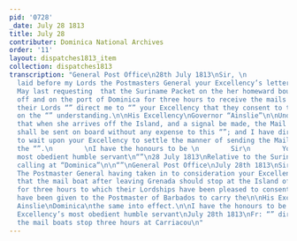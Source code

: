 ```yaml
---
pid: '0728'
_date: July 28 1813
title: July 28
contributer: Dominica National Archives
order: '11'
layout: dispatches1813_item
collection: dispatches1813
transcription: "General Post Office\n28th July 1813\nSir, \n                Having
  laid before my Lords the Postmasters General your Excellency’s letter of the 22nd
  May last requesting  that the Suriname Packet on the her homeward bound “” may lay
  off and on the port of Dominica for three hours to receive the mails for Europe;
  their Lords “” direct me to “” your Excellency that they consent to the arrangement
  on the “” understanding.\n\nHis Excellency\nGovernor “Ainslie”\n\nUnderstanding
  that when she arrives off the Island, and a signal be made, the Mail and dispatches
  shall be sent on board without any expense to this “”; and I have directed the Postmaster
  to wait upon your Excellency to settle the manner of sending the Mails on board
  the “”.\n        \nI have the honours to be \n        Sir\n        Your Excellency’s
  most obedient humble servant\n“”\n28 July 1813\nRelative to the Suriname Packets
  calling at “Dominica”\n\n“”\nGeneral Post Office\nJuly 28th 1813\nSir\n\tMy Lords
  The Postmaster General having taken in to consideration your Excellency’s proposition
  that the mail boat after leaving Grenada should stop at the Island of Carriacou
  for three hours to which their Lordships have been pleased to consent and direction
  have been given to the Postmaster of Barbados to carry the\n\nHis Excellency\nGovernor
  Ainslie\nDominica\nthe same into effect.\n\nI have the honours to be \n\tSir\n\tYour
  Excellency’s most obedient humble servant\nJuly 28th 1813\nFr: “” directing that
  the mail boats stop three hours at Carriacou\n"
---
```

